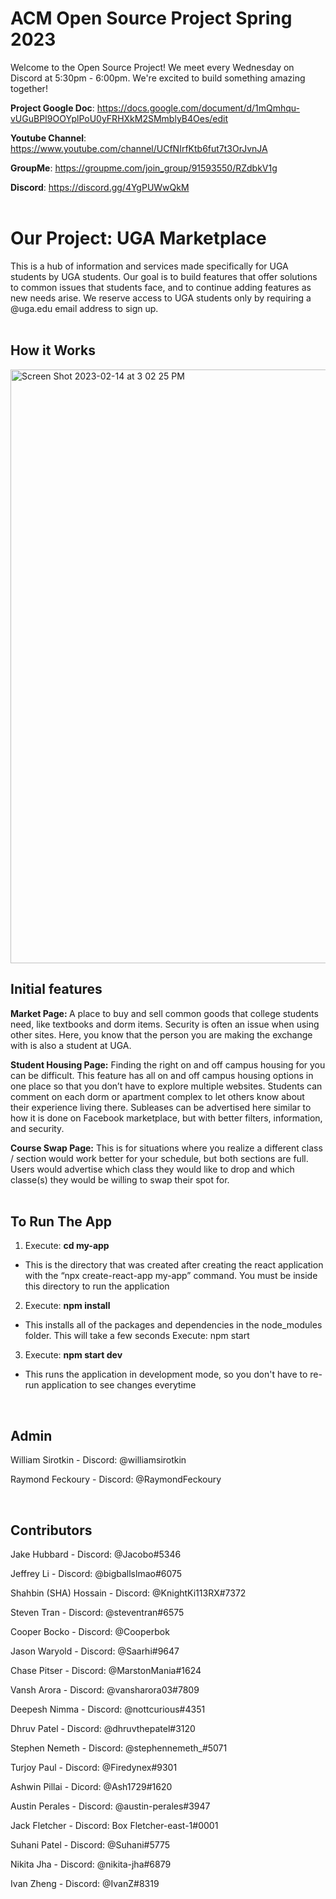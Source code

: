 # ACM Open Source Project Spring 2023

Welcome to the Open Source Project! We meet every Wednesday on Discord at 5:30pm - 6:00pm. We're excited to build something amazing together!


<b>Project Google Doc</b>: https://docs.google.com/document/d/1mQmhqu-vUGuBPI9OOYplPoU0yFRHXkM2SMmblyB4Oes/edit

<b>Youtube Channel</b>: https://www.youtube.com/channel/UCfNIrfKtb6fut7t3OrJvnJA

<b>GroupMe</b>: https://groupme.com/join_group/91593550/RZdbkV1g

<b>Discord</b>: https://discord.gg/4YgPUWwQkM
<br>
<br>

<b> <h1> Our Project: UGA Marketplace</h1></b>

This is a hub of information and services made specifically for UGA students by UGA students. Our goal is to build features that offer solutions to common issues that students face, and to continue adding features as new needs arise. We reserve access to UGA students only by requiring a @uga.edu email address to sign up.
<br>
<br>
<b> <h2> How it Works </h2></b>
<img width="950" alt="Screen Shot 2023-02-14 at 3 02 25 PM" src="https://user-images.githubusercontent.com/87153798/218848652-0940c29d-f03c-44f9-8f91-1c24b80f2f76.png">
<br>

<b> <h2> Initial features </h2></b>

<b> Market Page: </b>
A place to buy and sell common goods that college students need, like textbooks and dorm items.
Security is often an issue when using other sites. Here, you know that the person you are making the exchange with is also a student at UGA.

<b> Student Housing Page:</b>
Finding the right on and off campus housing for you can be difficult. This feature has all on and off campus housing options in one place so that you don’t have to explore multiple websites.
Students can comment on each dorm or apartment complex to let others know about their experience living there.
Subleases can be advertised here similar to how it is done on Facebook marketplace, but with better filters, information, and security. 

<b> Course Swap Page:</b>
This is for situations where you realize a different class / section would work better for your schedule, but both sections are full.
Users would advertise which class they would like to drop and which classe(s) they would be willing to swap their spot for. 
<br>
<br>

<b> <h2> To Run The App </h2></b>

1. Execute: <b>cd my-app</b>
- This is the directory that was created after creating the react application with the “npx create-react-app my-app” command.
You must be inside this directory to run the application

2. Execute: <b>npm install</b>
- This installs all of the packages and dependencies in the node_modules folder. This will take a few seconds
Execute: npm start

3. Execute: <b>npm start dev</b>
- This runs the application in development mode, so you don't have to re-run application to see changes everytime

<br>

<b><h2>Admin</h2></b>

William Sirotkin - Discord: @williamsirotkin

Raymond Feckoury - Discord: @RaymondFeckoury

<br>

<b><h2>Contributors</h2></b>

Jake Hubbard - Discord: @Jacobo#5346

Jeffrey Li - Discord: @bigballslmao#6075

Shahbin (SHA) Hossain - Discord: @KnightKi113RX#7372

Steven Tran - Discord: @steventran#6575

Cooper Bocko - Discord: @Cooperbok

Jason Waryold - Discord: @Saarhi#9647

Chase Pitser - Discord: @MarstonMania#1624

Vansh Arora - Discord: @vansharora03#7809

Deepesh Nimma - Discord: @nottcurious#4351

Dhruv Patel - Discord: @dhruvthepatel#3120

Stephen Nemeth - Discord: @stephennemeth\_#5071

Turjoy Paul - Discord: @Firedynex#9301

Ashwin Pillai - Dicord: @Ash1729#1620

Austin Perales - Discord: @austin-perales#3947

Jack Fletcher - Discord: Box Fletcher-east-1#0001

Suhani Patel - Discord: @Suhani#5775

Nikita Jha - Discord: @nikita-jha#6879

Ivan Zheng - Discord: @IvanZ#8319   
